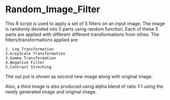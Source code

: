 # Random_Image_Filter
This R script is used to apply a set of 5 filters on an input image.
The image is randomly devided into 5 parts  using random function. Each of these 5 parts are applied with different different transformations from othes.
The filters/transformations applied are:

    1. Log Transformation
    2.GreyScale Transformation
    3.Gamma Transformation
    4.Negative Filter
    5.Contrast Streching
  
The out put is shown as second new image along with original image.

Also, a third image is also produced using alpha blend of ratio 1:1 using the newly generated image and original image.
